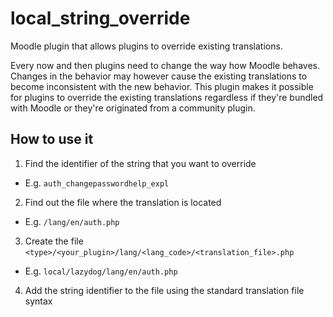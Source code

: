 # local_string_override

Moodle plugin that allows plugins to override existing translations.

Every now and then plugins need to change the way how Moodle behaves.
Changes in the behavior may however cause the existing translations to become
inconsistent with the new behavior. This plugin makes it possible for plugins
to override the existing translations regardless if they're bundled with Moodle
or they're originated from a community plugin.


## How to use it

 1. Find the identifier of the string that you want to override
   - E.g. `auth_changepasswordhelp_expl`
 2. Find out the file where the translation is located
   - E.g. `/lang/en/auth.php`
 3. Create the file `<type>/<your_plugin>/lang/<lang_code>/<translation_file>.php`
   - E.g. `local/lazydog/lang/en/auth.php`
 4. Add the string identifier to the file using the standard translation file syntax

    <?php
    $string['auth_changepasswordhelp_expl'] = 'Your custom translation here';
